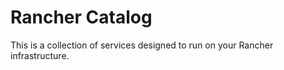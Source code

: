 Rancher Catalog
===============

This is a collection of services designed to run on your Rancher infrastructure.
